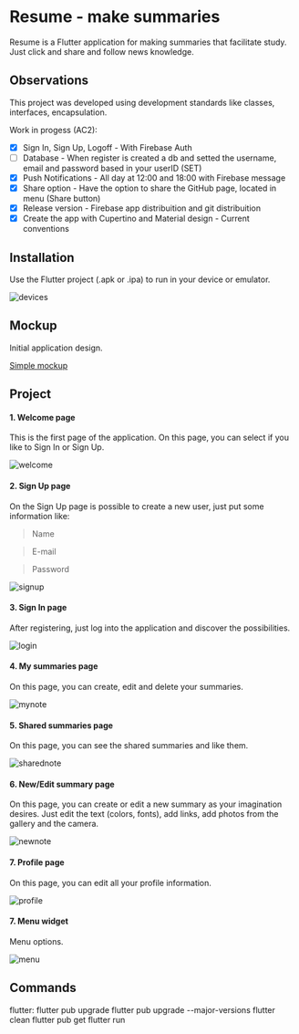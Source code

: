 # Resume - make summaries

Resume is a Flutter application for making summaries that facilitate study. Just click and share and follow news knowledge.

## Observations
This project was developed using development standards like classes, interfaces, encapsulation.

Work in progess (AC2):
  - [x] Sign In, Sign Up, Logoff - With Firebase Auth
  - [ ] Database - When register is created a db and setted the username, email and password based in your userID (SET)
  - [X] Push Notifications - All day at 12:00 and 18:00 with Firebase message
  - [X] Share option - Have the option to share the GitHub page, located in menu (Share button)
  - [x] Release version - Firebase app distribuition and git distribuition
  - [x] Create the app with Cupertino and Material design - Current conventions

## Installation

Use the Flutter project (.apk or .ipa) to run in your device or emulator.

![devices](https://user-images.githubusercontent.com/26679371/113034645-b852ea00-9168-11eb-9f79-552f363c0849.PNG)

## Mockup

Initial application design.

[Simple mockup](https://app.moqups.com/uIMAF8jZIa/view/page/ae8fe8eb0/)

## Project

#### 1. Welcome page
This is the first page of the application. On this page, you can select if you like to Sign In or Sign Up.

![welcome](https://user-images.githubusercontent.com/26679371/113036077-382d8400-916a-11eb-9749-a5eedd0f44e1.jpeg)

#### 2. Sign Up page
On the Sign Up page is possible to create a new user, just put some information like: 

> Name

> E-mail

> Password

![signup](https://user-images.githubusercontent.com/26679371/113036150-4ed3db00-916a-11eb-92f3-4718b273d98d.jpeg)

#### 3. Sign In page
After registering, just log into the application and discover the possibilities.

![login](https://user-images.githubusercontent.com/26679371/113036299-7cb91f80-916a-11eb-8919-16bf6c504b27.jpeg)

#### 4. My summaries page
On this page, you can create, edit and delete your summaries.

![mynote](https://user-images.githubusercontent.com/26679371/113036321-82af0080-916a-11eb-8adf-d706e33366b8.jpeg)

#### 5. Shared summaries page
On this page, you can see the shared summaries and like them.

![sharednote](https://user-images.githubusercontent.com/26679371/113036328-83e02d80-916a-11eb-9db1-c693b4fc1316.jpeg)

#### 6. New/Edit summary page
On this page, you can create or edit a new summary as your imagination desires. Just edit the text (colors, fonts), add links, add photos from the gallery and the camera.

![newnote](https://user-images.githubusercontent.com/26679371/113036323-83479700-916a-11eb-8d15-1fc51f5570a6.jpeg)

#### 7. Profile page
On this page, you can edit all your profile information.

![profile](https://user-images.githubusercontent.com/26679371/113036628-efc29600-916a-11eb-953f-0d1b05108508.jpeg)

#### 7. Menu widget
Menu options.

![menu](https://user-images.githubusercontent.com/26679371/113036326-83479700-916a-11eb-8300-e6891f928bc5.jpeg)

## Commands
flutter:
  flutter pub upgrade
  flutter pub upgrade --major-versions
  flutter clean
  flutter pub get
  flutter run
